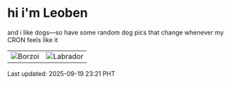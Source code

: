 # hi i'm Leoben

and i like dogs—so have some random dog pics that change whenever my CRON feels like it

|  |  |
|--------|----------|
| ![Borzoi](https://random-dog-vercel.vercel.app/api/random-borzoi?v=1758295310) | ![Labrador](https://random-dog-vercel.vercel.app/api/random-labrador?v=1758295310) |

Last updated: 2025-09-19 23:21 PHT
